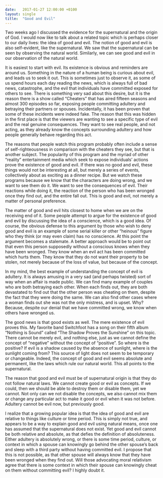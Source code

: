 ```yaml
---
date:   2017-01-27 12:00:00 +0100
layout: single
title:  "Good and Evil"
---
```

Two weeks ago I discussed the evidence for the supernatural and the origin of God. I would now like to talk about a related topic which is perhaps closer to our daily lives: the idea of good and evil. The notion of good and evil is also self-evident, like the supernatural. We saw that the supernatural can be seen by observing the natural world. Similarly, we can see good and evil in our observation of the natural world.

It is easiest to start with evil. Its existence is obvious and reminders are around us. Something in the nature of a human being is curious about evil, and leads us to seek it out. This is sometimes just to observe it, as some of us spend hours each day reading the news, which is always full of bad news, catastrophe, and the evil that individuals have committed exposed for others to see. There is something very sad about this desire, but it is the reason there is a show called “Cheaters” that has aired fifteen seasons and almost 300 episodes so far, exposing people committing adultery and betraying their partners or spouses. Incidentally, it has been proven that some of these incidents were indeed fake. The reason that this was hidden in the first place is that the viewers are wanting to see a specific type of evil and the real genuine consequences. They want to see real people, and not acting, as they already know the concepts surrounding adultery and how people generally behave regarding this act.

The reasons that people watch this program probably often include a sense of self-righteousness in comparison with the cheaters they see, but that is another subject. The popularity of this program and the myriad of other “reality” entertainment media which seek to expose individuals’ actions prove the existence of good and evil. If there was no good and evil, these things would not be interesting at all, but merely a series of events, collectively about as exciting as a dinner recipe. But we watch these programs because we know that the characters are doing wrong, and we want to see them do it. We want to see the consequences of evil. Their reactions while doing it, the reaction of the person who has been wronged once they find out, and the entire fall out. This is good and evil, not merely a matter of personal preference.

The matter of good and evil hits closest to home when we are on the receiving end of it. Some people attempt to argue for the existence of good and evil by discussing the idea of a conscience, which is a good idea. Of course, the obvious defense to this argument by those who wish to deny good and evil is an example of some serial killer or other “heinous” figure who they think (or may even claim) has no conscience. At this point the argument becomes a stalemate. A better approach would be to point out that even this person supposedly without a conscious knows when they have been wronged. They know when an evil act has been committed which hurts them. They know that they do not want their property to be stolen, not merely because of the loss of value, but because of the concept.

In my mind, the best example of understanding the concept of evil is adultery. It is always amusing in a very sad (and perhaps twisted) sort of way when an affair is made public. We can find many example of couples who are both betraying each other. When each finds out, they are both devastated to find out that the other person was cheating on them, despite the fact that they were doing the same. We can also find other cases where a woman finds out she was not the only mistress, and is upset. Why? Because, despite our denial that we have committed wrong, we know when others have wronged us.

The good news is that good exists as well. The mere existence of evil proves this. My favorite band Switchfoot has a song on their fifth album “Nothing is Sound” called “The Shadow Proves the Sunshine” on this topic. There cannot be merely evil, and nothing else, just as we cannot define the concept of “negative” without the concept of “positive”.  So where is the positive? If evil is a shadow caused by the absence of sunlight, where is the sunlight coming from? This source of light does not seem to be temporary or changeable. Indeed, the concept of good and evil seems absolute and permanent, like the laws which rule our natural world. This all points to the supernatural.

The reason that good and evil must be of supernatural origin is that they do not follow natural laws. We cannot create good or evil as concepts. If we could, then we should be able to destroy them or disable them, yet we cannot. Not only can we not disable the concepts, we also cannot mix them or change any particular act to make it good or evil when it was not before. Adultery cannot be evil now, but previously good.

I realize that a growing popular idea is that the idea of good and evil are relative to things like culture or time period. This is simply not true, and appears to be a way to explain good and evil using natural means, once one has assumed that the supernatural does not exist. Yet good and evil cannot be both relative and absolute, as that defies the definition of absoluteness. Either adultery is absolutely wrong, or there is some time period, culture, or context in which a spouse can knowingly go behind the other spouse’s back and sleep with a third party without having committed evil. I propose that this is not possible, as that other spouse will always know that they have been wronged when they find out. Will those advocating moral relativism agree that there is some context in which their spouse can knowingly cheat on them without committing evil? I highly doubt it.
